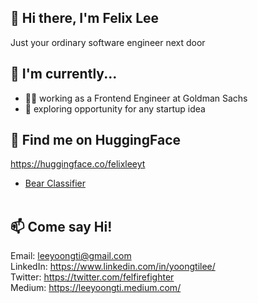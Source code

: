 ## 👋 Hi there, I'm Felix Lee
Just your ordinary software engineer next door

## 🔨 I'm currently...
- 👩‍💻 working as a Frontend Engineer at Goldman Sachs
- 🔭 exploring opportunity for any startup idea

## 🤖 Find me on HuggingFace
https://huggingface.co/felixleeyt
- [Bear Classifier](https://huggingface.co/spaces/felixleeyt/bear-classifier)<br /><br />

## 📫 Come say Hi!
Email: leeyoongti@gmail.com \
LinkedIn: https://www.linkedin.com/in/yoongtilee/ \
Twitter: https://twitter.com/felfirefighter \
Medium: https://leeyoongti.medium.com/
